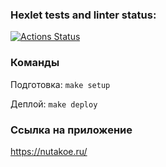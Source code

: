 ### Hexlet tests and linter status:
[![Actions Status](https://github.com/kochev2t/devops-for-programmers-project-76/actions/workflows/hexlet-check.yml/badge.svg)](https://github.com/kochev2t/devops-for-programmers-project-76/actions)

### Команды

Подготовка: `make setup`

Деплой: `make deploy`

### Ссылка на приложение

https://nutakoe.ru/


